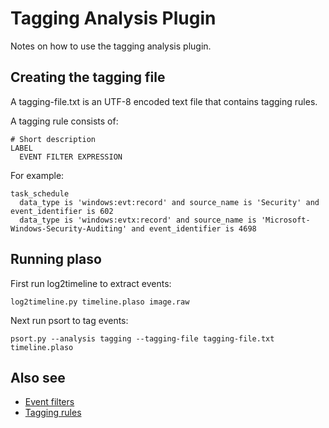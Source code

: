 # Tagging Analysis Plugin

Notes on how to use the tagging analysis plugin.

## Creating the tagging file

A tagging-file.txt is an UTF-8 encoded text file that contains tagging rules.

A tagging rule consists of:
```
# Short description
LABEL
  EVENT FILTER EXPRESSION
```

For example:
```
task_schedule
  data_type is 'windows:evt:record' and source_name is 'Security' and event_identifier is 602
  data_type is 'windows:evtx:record' and source_name is 'Microsoft-Windows-Security-Auditing' and event_identifier is 4698
```

## Running plaso

First run log2timeline to extract events:
```
log2timeline.py timeline.plaso image.raw
```

Next run psort to tag events:
```
psort.py --analysis tagging --tagging-file tagging-file.txt timeline.plaso
```

## Also see

* [Event filters](Event-Filters.html)
* [Tagging rules](Taggging-Rules.html)
